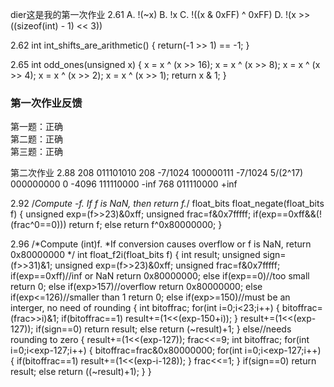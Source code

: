 
dier这是我的第一次作业
2.61
A. !(~x)
B. !x
C. !((x & 0xFF) ^ 0xFF)
D. !(x >> ((sizeof(int) - 1) << 3))

2.62
int int_shifts_are_arithmetic()
{
	return(-1 >> 1) == -1;
}

2.65
int odd_ones(unsigned x)
{
	x = x ^ (x >> 16);
   	x = x ^ (x >> 8);
	x = x ^ (x >> 4);
    	x = x ^ (x >> 2);
    	x = x ^ (x >> 1);
   	return x & 1;
}

### 第一次作业反馈

第一题：正确  
第二题：正确  
第三题：正确  

第二次作业
2.88
208    011101010   208
-7/1024   100000111   -7/1024
5/(2^17)   000000000    0
-4096     111110000    -inf
768       011110000    +inf

2.92
/*Compute -f. If f is NaN, then return f.*/
float_bits float_negate(float_bits f)
{
    unsigned exp=(f>>23)&0xff;
    unsigned frac=f&0x7fffff;
    if(exp==0xff&&(!(frac^0==0)))
        return f;
    else
        return f^0x80000000;
}

2.96
/*Compute (int)f.
*If conversion causes overflow or f is NaN, return 0x80000000
*/
int float_f2i(float_bits f)
{
    int result;
    unsigned sign=(f>>31)&1;
    unsigned exp=(f>>23)&0xff;
    unsigned frac=f&0x7fffff;
    if(exp==0xff)//inf or NaN
        return 0x80000000;
    else if(exp==0)//too small
        return 0;
    else if(exp>157)//overflow
        return 0x80000000;
    else if(exp<=126)//smaller than 1
        return 0;
    else if(exp>=150)//must be an interger, no need of rounding
    {
        int bitoffrac;
	for(int i=0;i<23;i++)
	{
	    bitoffrac=(frac>>i)&1;
	    if(bitoffrac==1)
	        result+=(1<<(exp-150+i));
	}
	result+=(1<<(exp-127));
	if(sign==0)
	    return result;
	else
	    return (~result)+1;
    }
    else//needs rounding to zero
    {
        result+=(1<<(exp-127));
        frac<<=9;
	int bitoffrac;
	for(int i=0;i<exp-127;i++)
        {
	    bitoffrac=frac&0x80000000;
	    for(int i=0;i<exp-127;i++)
	    {
	        if(bitoffrac==1)
	            result+=(1<<(exp-i-128));
	    }
	    frac<<=1;
	 }
	 if(sign==0)
	     return result;
	 else
	     return ((~result)+1);
    }
}







